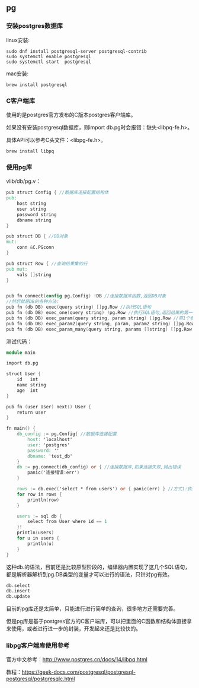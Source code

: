 ## pg

### 安装postgres数据库

linux安装:

```shell
sudo dnf install postgresql-server postgresql-contrib
sudo systemctl enable postgresql
sudo systemctl start  postgresql
```

mac安装:

```shell
brew install postgresql
```

### C客户端库

使用的是postgres官方发布的C版本postgres客户端库。

如果没有安装postgresql数据库，则import db.pg时会报错：缺失<libpq-fe.h>。

具体API可以参考C头文件：<libpg-fe.h>。

```shell
brew install libpq
```

### 使用pg库

vlib/db/pg.v：

```v
pub struct Config { //数据库连接配置结构体
pub:
	host string 
	user string
	password string
	dbname string
}

pub struct DB { //DB对象
mut:
	conn &C.PGconn
}

pub struct Row { //查询结果集的行
pub mut:
	vals []string
}


pub fn connect(config pg.Config) !DB //连接数据库函数,返回DB对象
//然后就是DB的各种方法:
pub fn (db DB) exec(query string) []pg.Row //执行SQL语句
pub fn (db DB) exec_one(query string) !pg.Row //执行SQL语句,返回结果的第一行
pub fn (db DB) exec_param(query string, param string) []pg.Row //带1个参数
pub fn (db DB) exec_param2(query string, param, param2 string) []pg.Row //带2个参数
pub fn (db DB) exec_param_many(query string, params []string) []pg.Row //带多个参数
```

测试代码：

```v
module main

import db.pg

struct User {
	id   int
	name string
	age  int
}

pub fn (user User) next() User {
	return user
}

fn main() {
	db_config := pg.Config{ //数据库连接配置
		host: 'localhost'
		user: 'postgres'
		password: ''
		dbname: 'test_db'
	}
	db := pg.connect(db_config) or { //连接数据库,如果连接失败,抛出错误
		panic('连接错误:err')
	}

	rows := db.exec('select * from users') or { panic(err) } //方式1:执行SQL语句字符串
	for row in rows {
		println(row)
	}

	users := sql db {
		select from User where id == 1
	}!
	println(users)
	for u in users {
		println(u)
	}
}
```

这种db.的语法，目前还是比较原型阶段的，编译器内置实现了这几个SQL语句，都是解析器解析到pg.DB类型的变量才可以进行的语法，只针对pg有效。

```v
db.select
db.insert
db.update 
```

目前的pg库还是太简单，只能进行进行简单的查询，很多地方还需要完善。

但是pg库是基于postgres官方的C客户端库，可以把里面的C函数和结构体直接拿来使用，或者进行进一步的封装，开发起来还是比较快的。

### libpg客户端库使用参考

官方中文参考：http://www.postgres.cn/docs/14/libpq.html

教程：https://geek-docs.com/postgresql/postgresql-postgresql/postgresqlc.html
